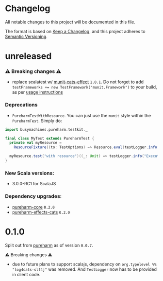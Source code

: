 # Changelog

All notable changes to this project will be documented in this file.

The format is based on [Keep a Changelog](https://keepachangelog.com/en/1.0.0/),
and this project adheres to [Semantic Versioning](https://semver.org/spec/v2.0.0.html).

# unreleased

### :warning: Breaking changes :warning:

- replace scalatest w/ [munit-cats-effect](https://github.com/typelevel/munit-cats-effect) `1.0.1`. Do not forget to add `testFrameworks += new TestFramework("munit.Framework")` to your build, as per [usage instructions](https://scalameta.org/munit/docs/getting-started.html)

### Deprecations

- `PureharmTestWithResource`. You can just use the `munit` style within the `PureharmTest`. Simply do:

```scala
import busymachines.pureharm.testkit._

final class MyTest extends PureharmTest {
  private val myResource =
    ResourceFixture((to: TestOptions) => Resource.eval(testLogger.info(s"Making: $to") >> Timer[IO].sleep(10.millis)))

  myResource.test("with resource")((_: Unit) => testLogger.info("Executing test w/ resource"))
}
```

### New Scala versions:

- 3.0.0-RC1 for ScalaJS

### Dependency upgrades:
- [pureharm-core](https://github.com/busymachines/pureharm-core/releases) `0.2.0`
- [pureharm-effects-cats](https://github.com/busymachines/pureharm-effects-cats/releases) `0.2.0`

# 0.1.0

Split out from [pureharm](https://github.com/busymachines/pureharm) as of version `0.0.7`.

:warning: Breaking changes :warning:

- due to future plans to support scalajs, dependency on `org.typelevel %% "log4cats-slf4j"` was removed. And `TestLogger` now has to be provided in client code.
